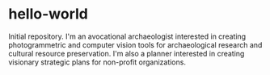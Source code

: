# hello-world
Initial repository.
I'm an avocational archaeologist interested in creating photogrammetric and computer vision tools for archaeological research and cultural resource preservation.
I'm also a planner interested in creating visionary strategic plans for non-profit organizations.
